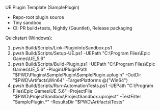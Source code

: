 UE Plugin Template (SamplePlugin)

- Repo-root plugin source
- Tiny sandbox
- CI: PR build+tests, Nightly (Gauntlet), Release packaging

Quickstart (Windows):
  1. pwsh Build/Scripts/Link-PluginIntoSandbox.ps1
  2. pwsh Build/Scripts/Setup-UE.ps1 -UEPath "C:\Program Files\Epic Games\UE_5.6"
  3. pwsh Build/Scripts/Build-Plugin.ps1 -UEPath "C:\Program Files\Epic Games\UE_5.6" -PluginUPluginPath "$PWD\Plugins\SamplePlugin\SamplePlugin.uplugin" -OutDir "$PWD\Artifacts\Win64" -TargetPlatforms @("Win64")
  4. pwsh Build/Scripts/Run-AutomationTests.ps1 -UEPath "C:\Program Files\Epic Games\UE_5.6" -ProjectFile "$PWD\ProjectSandbox\ProjectSandbox.uproject" -TestFilter "SamplePlugin.*" -ResultsDir "$PWD\Artifacts\Tests"
